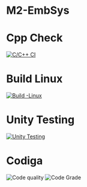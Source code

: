 # M2-EmbSys
# Cpp Check
[![C/C++ CI](https://github.com/bogirajusambangi/M2-EmbSys/actions/workflows/c-cpp.yml/badge.svg)](https://github.com/bogirajusambangi/M2-EmbSys/actions/workflows/c-cpp.yml)
# Build Linux
[![Build -Linux](https://github.com/bogirajusambangi/M2-EmbSys/actions/workflows/Build%20Linux.yml/badge.svg)](https://github.com/bogirajusambangi/M2-EmbSys/actions/workflows/Build%20Linux.yml)
# Unity Testing
[![Unity Testing](https://github.com/bogirajusambangi/M2-EmbSys/actions/workflows/Unity.yml/badge.svg)](https://github.com/bogirajusambangi/M2-EmbSys/actions/workflows/Unity.yml)
# Codiga
![Code quality](https://api.codiga.io/project/31701/score/svg)
![Code Grade](https://api.codiga.io/project/31701/status/svg)
